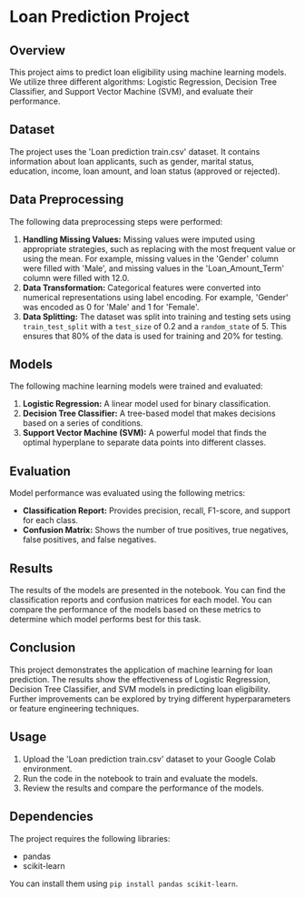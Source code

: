 # Loan Prediction Project

## Overview

This project aims to predict loan eligibility using machine learning models. We utilize three different algorithms: Logistic Regression, Decision Tree Classifier, and Support Vector Machine (SVM), and evaluate their performance.

## Dataset

The project uses the 'Loan prediction train.csv' dataset. It contains information about loan applicants, such as gender, marital status, education, income, loan amount, and loan status (approved or rejected).

## Data Preprocessing

The following data preprocessing steps were performed:

1. **Handling Missing Values:** Missing values were imputed using appropriate strategies, such as replacing with the most frequent value or using the mean. For example, missing values in the 'Gender' column were filled with 'Male', and missing values in the 'Loan_Amount_Term' column were filled with 12.0.
2. **Data Transformation:** Categorical features were converted into numerical representations using label encoding. For example, 'Gender' was encoded as 0 for 'Male' and 1 for 'Female'.
3. **Data Splitting:** The dataset was split into training and testing sets using `train_test_split` with a `test_size` of 0.2 and a `random_state` of 5. This ensures that 80% of the data is used for training and 20% for testing.

## Models

The following machine learning models were trained and evaluated:

1. **Logistic Regression:** A linear model used for binary classification.
2. **Decision Tree Classifier:** A tree-based model that makes decisions based on a series of conditions.
3. **Support Vector Machine (SVM):** A powerful model that finds the optimal hyperplane to separate data points into different classes.

## Evaluation

Model performance was evaluated using the following metrics:

* **Classification Report:** Provides precision, recall, F1-score, and support for each class.
* **Confusion Matrix:** Shows the number of true positives, true negatives, false positives, and false negatives.

## Results

The results of the models are presented in the notebook. You can find the classification reports and confusion matrices for each model. You can compare the performance of the models based on these metrics to determine which model performs best for this task.

## Conclusion

This project demonstrates the application of machine learning for loan prediction. The results show the effectiveness of Logistic Regression, Decision Tree Classifier, and SVM models in predicting loan eligibility. Further improvements can be explored by trying different hyperparameters or feature engineering techniques.

## Usage

1. Upload the 'Loan prediction train.csv' dataset to your Google Colab environment.
2. Run the code in the notebook to train and evaluate the models.
3. Review the results and compare the performance of the models.

## Dependencies

The project requires the following libraries:

* pandas
* scikit-learn

You can install them using `pip install pandas scikit-learn`.
